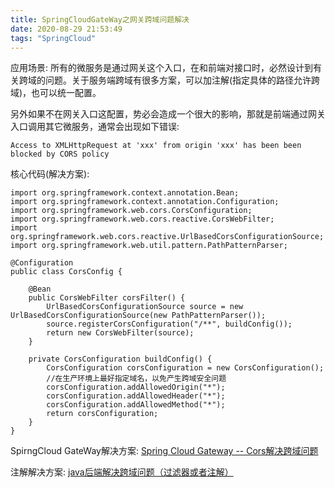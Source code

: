 ```yaml
---
title: SpringCloudGateWay之网关跨域问题解决
date: 2020-08-29 21:53:49
tags: "SpringCloud"
---
```

应用场景:
所有的微服务是通过网关这个入口，在和前端对接口时，必然设计到有关跨域的问题。关于服务端跨域有很多方案，可以加注解(指定具体的路径允许跨域)，也可以统一配置。

<!--more-->
另外如果不在网关入口这配置，势必会造成一个很大的影响，那就是前端通过网关入口调用其它微服务，通常会出现如下错误:
```
Access to XMLHttpRequest at 'xxx' from origin 'xxx' has been been blocked by CORS policy

```

核心代码(解决方案):
```
import org.springframework.context.annotation.Bean;
import org.springframework.context.annotation.Configuration;
import org.springframework.web.cors.CorsConfiguration;
import org.springframework.web.cors.reactive.CorsWebFilter;
import org.springframework.web.cors.reactive.UrlBasedCorsConfigurationSource;
import org.springframework.web.util.pattern.PathPatternParser;

@Configuration
public class CorsConfig {

    @Bean
    public CorsWebFilter corsFilter() {
        UrlBasedCorsConfigurationSource source = new UrlBasedCorsConfigurationSource(new PathPatternParser());
        source.registerCorsConfiguration("/**", buildConfig());
        return new CorsWebFilter(source);
    }

    private CorsConfiguration buildConfig() {
        CorsConfiguration corsConfiguration = new CorsConfiguration();
        //在生产环境上最好指定域名，以免产生跨域安全问题
        corsConfiguration.addAllowedOrigin("*");
        corsConfiguration.addAllowedHeader("*");
        corsConfiguration.addAllowedMethod("*");
        return corsConfiguration;
    }
}

```

SpirngCloud GateWay解决方案:
[Spring Cloud Gateway -- Cors解决跨域问题](https://blog.csdn.net/a294634473/article/details/90715903)


注解解决方案:
[java后端解决跨域问题（过滤器或者注解）](https://blog.csdn.net/weixin_41796956/article/details/84133901)
